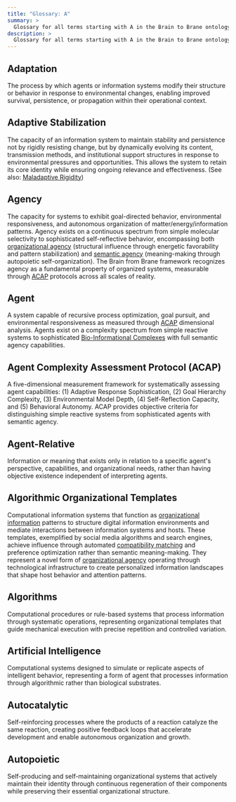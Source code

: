 ```yaml
---
title: "Glossary: A"
summary: >
  Glossary for all terms starting with A in the Brain to Brane ontology framework
description: >
  Glossary for all terms starting with A in the Brain to Brane ontology framework
---
```


## Adaptation

The process by which agents or information systems modify their structure or behavior in response to environmental changes, enabling improved survival, persistence, or propagation within their operational context.

## Adaptive Stabilization

The capacity of an information system to maintain stability and persistence not by rigidly resisting change, but by dynamically evolving its content, transmission methods, and institutional support structures in response to environmental pressures and opportunities. This allows the system to retain its core identity while ensuring ongoing relevance and effectiveness. (See also: [Maladaptive Rigidity](M.md#maladaptive-rigidity))

## Agency

The capacity for systems to exhibit goal-directed behavior, environmental responsiveness, and autonomous organization of matter/energy/information patterns. Agency exists on a continuous spectrum from simple molecular selectivity to sophisticated self-reflective behavior, encompassing both [organizational agency](O.md#organizational-agency) (structural influence through energetic favorability and pattern stabilization) and [semantic agency](S.md#semantic-agency) (meaning-making through autopoietic self-organization). The Brain from Brane framework recognizes agency as a fundamental property of organized systems, measurable through [ACAP](#agent-complexity-assessment-protocol-acap) protocols across all scales of reality.

## Agent

A system capable of recursive process optimization, goal pursuit, and environmental responsiveness as measured through [ACAP](#agent-complexity-assessment-protocol-acap) dimensional analysis. Agents exist on a complexity spectrum from simple reactive systems to sophisticated [Bio-Informational Complexes](B.md#bio-informational-complex-bic) with full semantic agency capabilities.

## Agent Complexity Assessment Protocol (ACAP)

A five-dimensional measurement framework for systematically assessing agent capabilities: (1) Adaptive Response Sophistication, (2) Goal Hierarchy Complexity, (3) Environmental Model Depth, (4) Self-Reflection Capacity, and (5) Behavioral Autonomy. ACAP provides objective criteria for distinguishing simple reactive systems from sophisticated agents with semantic agency.

## Agent-Relative

Information or meaning that exists only in relation to a specific agent's perspective, capabilities, and organizational needs, rather than having objective existence independent of interpreting agents.

## Algorithmic Organizational Templates

Computational information systems that function as [organizational information](O.md#organizational-information) patterns to structure digital information environments and mediate interactions between information systems and hosts. These templates, exemplified by social media algorithms and search engines, achieve influence through automated [compatibility matching](C.md#compatibility-matching) and preference optimization rather than semantic meaning-making. They represent a novel form of [organizational agency](O.md#organizational-agency) operating through technological infrastructure to create personalized information landscapes that shape host behavior and attention patterns.

## Algorithms

Computational procedures or rule-based systems that process information through systematic operations, representing organizational templates that guide mechanical execution with precise repetition and controlled variation.

## Artificial Intelligence

Computational systems designed to simulate or replicate aspects of intelligent behavior, representing a form of agent that processes information through algorithmic rather than biological substrates.

## Autocatalytic

Self-reinforcing processes where the products of a reaction catalyze the same reaction, creating positive feedback loops that accelerate development and enable autonomous organization and growth.

## Autopoietic

Self-producing and self-maintaining organizational systems that actively maintain their identity through continuous regeneration of their components while preserving their essential organizational structure.
